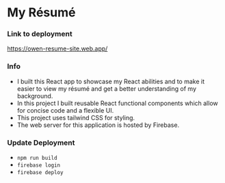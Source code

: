 # My Résumé
### Link to deployment
https://owen-resume-site.web.app/
### Info
- I built this React app to showcase my React abilities and to make it easier to view my résumé and get a better understanding of my background.
- In this project I built reusable React functional components which allow for concise code and a flexible UI.
- This project uses tailwind CSS for styling.
- The web server for this application is hosted by Firebase.

### Update Deployment
- `npm run build`
- `firebase login`
- `firebase deploy`